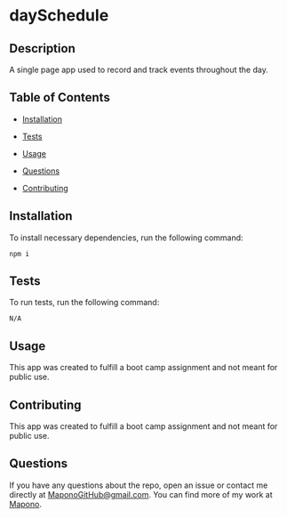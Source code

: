 # daySchedule


## Description

A single page app used to record and track events throughout the day.

## Table of Contents
* [Installation](#installation)

* [Tests](#tests)

* [Usage](#usage)


* [Questions](#questions)

* [Contributing](#contributing)

## Installation

To install necessary dependencies, run the following command:

```
npm i
```

## Tests

To run tests, run the following command:

```
N/A
```

## Usage

This app was created to fulfill a boot camp assignment and not meant for public use. 



## Contributing

This app was created to fulfill a boot camp assignment and not meant for public use.

## Questions

If you have any questions about the repo, open an issue or contact me directly at MaponoGitHub@gmail.com. You can find more of my work at [Mapono](https://github.com/Mapono/).
